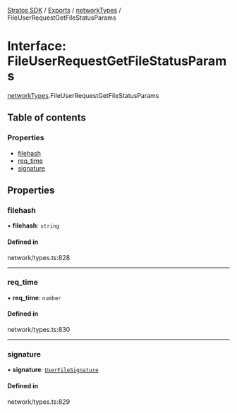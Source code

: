 [Stratos SDK](../README.md) / [Exports](../modules.md) / [networkTypes](../modules/networkTypes.md) / FileUserRequestGetFileStatusParams

# Interface: FileUserRequestGetFileStatusParams

[networkTypes](../modules/networkTypes.md).FileUserRequestGetFileStatusParams

## Table of contents

### Properties

- [filehash](networkTypes.FileUserRequestGetFileStatusParams.md#filehash)
- [req\_time](networkTypes.FileUserRequestGetFileStatusParams.md#req_time)
- [signature](networkTypes.FileUserRequestGetFileStatusParams.md#signature)

## Properties

### filehash

• **filehash**: `string`

#### Defined in

network/types.ts:828

___

### req\_time

• **req\_time**: `number`

#### Defined in

network/types.ts:830

___

### signature

• **signature**: [`UserFileSignature`](networkTypes.UserFileSignature.md)

#### Defined in

network/types.ts:829
